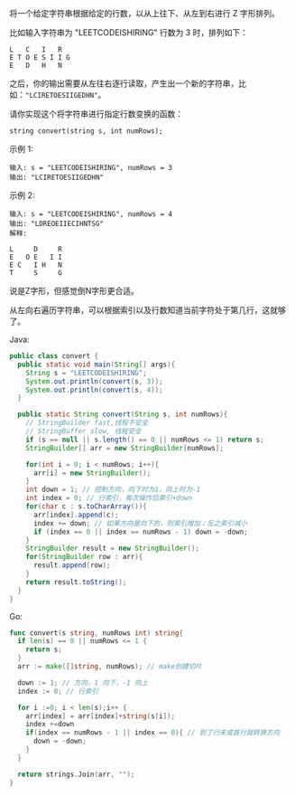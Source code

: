 将一个给定字符串根据给定的行数，以从上往下、从左到右进行 Z 字形排列。

比如输入字符串为 "LEETCODEISHIRING" 行数为 3 时，排列如下：
```
L   C   I   R
E T O E S I I G
E   D   H   N
```

之后，你的输出需要从左往右逐行读取，产生出一个新的字符串，比如：`"LCIRETOESIIGEDHN"`。

请你实现这个将字符串进行指定行数变换的函数：
```
string convert(string s, int numRows);
```
示例 1:
```
输入: s = "LEETCODEISHIRING", numRows = 3
输出: "LCIRETOESIIGEDHN"
```
示例 2:
```
输入: s = "LEETCODEISHIRING", numRows = 4
输出: "LDREOEIIECIHNTSG"
解释:

L     D     R
E   O E   I I
E C   I H   N
T     S     G
```



说是Z字形，但感觉倒N字形更合适。

从左向右遍历字符串，可以根据索引以及行数知道当前字符处于第几行，这就够了。

Java:

```java
public class convert {
  public static void main(String[] args){
    String s = "LEETCODEISHIRING";
    System.out.println(convert(s, 3));
    System.out.println(convert(s, 4));
  }

  public static String convert(String s, int numRows){
    // StringBuilder fast,线程不安全
    // StringBuffer slow, 线程安全
    if (s == null || s.length() == 0 || numRows <= 1) return s;
    StringBuilder[] arr = new StringBuilder[numRows];

    for(int i = 0; i < numRows; i++){
      arr[i] = new StringBuilder();
    }
    int down = 1; // 控制方向，向下时为1，向上时为-1
    int index = 0; // 行索引，每次操作后索引+down
    for(char c : s.toCharArray()){
      arr[index].append(c);
      index += down; // 如果方向是向下的，则索引增加；反之索引减小
      if (index == 0 || index == numRows - 1) down = -down;
    }
    StringBuilder result = new StringBuilder();
    for(StringBuilder row : arr){
      result.append(row);
    }
    return result.toString();
  }
}

```

Go:

```go
func convert(s string, numRows int) string{
  if len(s) == 0 || numRows <= 1 {
    return s;
  }
  arr := make([]string, numRows); // make创建切片

  down := 1; // 方向，1 向下，-1 向上
  index := 0; // 行索引

  for i :=0; i < len(s);i++ {
    arr[index] = arr[index]+string(s[i]);
    index +=down
    if(index == numRows - 1 || index == 0){ // 到了行末或首行就转换方向
      down = -down;
    }
  }

  return strings.Join(arr, "");
}
```

